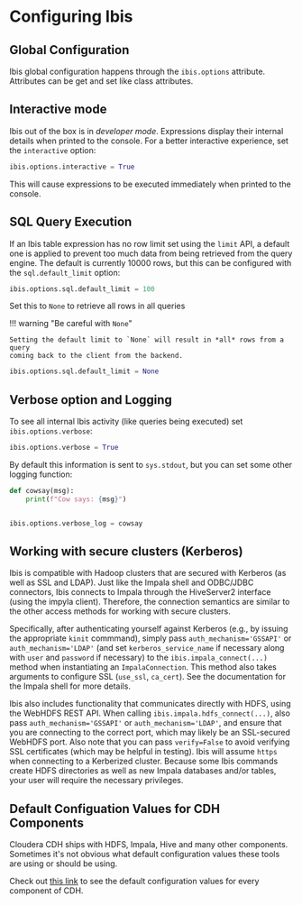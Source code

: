 # Configuring Ibis

## Global Configuration

Ibis global configuration happens through the `ibis.options` attribute.
Attributes can be get and set like class attributes.

## Interactive mode

Ibis out of the box is in _developer mode_. Expressions display their internal
details when printed to the console. For a better interactive experience, set
the `interactive` option:

```python
ibis.options.interactive = True
```

This will cause expressions to be executed immediately when printed to the
console.

## SQL Query Execution

If an Ibis table expression has no row limit set using the `limit` API, a
default one is applied to prevent too much data from being retrieved from the
query engine. The default is currently 10000 rows, but this can be configured
with the `sql.default_limit` option:

```python
ibis.options.sql.default_limit = 100
```

Set this to `None` to retrieve all rows in all queries

!!! warning "Be careful with `None`"

    Setting the default limit to `None` will result in *all* rows from a query
    coming back to the client from the backend.

```python
ibis.options.sql.default_limit = None
```

## Verbose option and Logging

To see all internal Ibis activity (like queries being executed) set
`ibis.options.verbose`:

```python
ibis.options.verbose = True
```

By default this information is sent to `sys.stdout`, but you can set some
other logging function:

```python
def cowsay(msg):
    print(f"Cow says: {msg}")


ibis.options.verbose_log = cowsay
```

## Working with secure clusters (Kerberos)

Ibis is compatible with Hadoop clusters that are secured with Kerberos (as well
as SSL and LDAP). Just like the Impala shell and ODBC/JDBC connectors, Ibis
connects to Impala through the HiveServer2 interface (using the impyla client).
Therefore, the connection semantics are similar to the other access methods for
working with secure clusters.

Specifically, after authenticating yourself against Kerberos (e.g., by issuing
the appropriate `kinit` commmand), simply pass `auth_mechanism='GSSAPI'` or
`auth_mechanism='LDAP'` (and set `kerberos_service_name` if necessary along
with `user` and `password` if necessary) to the
`ibis.impala_connect(...)` method when instantiating an `ImpalaConnection`.
This method also takes arguments to configure SSL (`use_ssl`, `ca_cert`).
See the documentation for the Impala shell for more details.

Ibis also includes functionality that communicates directly with HDFS, using
the WebHDFS REST API. When calling `ibis.impala.hdfs_connect(...)`, also pass
`auth_mechanism='GSSAPI'` or `auth_mechanism='LDAP'`, and ensure that you
are connecting to the correct port, which may likely be an SSL-secured WebHDFS
port. Also note that you can pass `verify=False` to avoid verifying SSL
certificates (which may be helpful in testing). Ibis will assume `https`
when connecting to a Kerberized cluster. Because some Ibis commands create HDFS
directories as well as new Impala databases and/or tables, your user will
require the necessary privileges.

## Default Configuation Values for CDH Components

Cloudera CDH ships with HDFS, Impala, Hive and many other components.
Sometimes it's not obvious what default configuration values these tools are
using or should be using.

Check out [this
link](https://www.cloudera.com/documentation/enterprise/latest/topics/cdh_ig_ports_cdh5.html#topic_9_1)
to see the default configuration values for every component of CDH.
